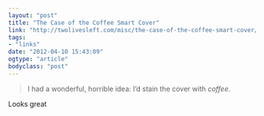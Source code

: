 ```yaml
---
layout: "post"
title: "The Case of the Coffee Smart Cover"
link: "http://twolivesleft.com/misc/the-case-of-the-coffee-smart-cover/"
tags: 
- "links"
date: "2012-04-10 15:43:09"
ogtype: "article"
bodyclass: "post"
---
```


> I had a wonderful, horrible idea: I’d stain the cover with *coffee*.

Looks great